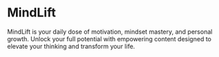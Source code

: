 # MindLift
MindLift is your daily dose of motivation, mindset mastery, and personal growth. Unlock your full potential with empowering content designed to elevate your thinking and transform your life.
